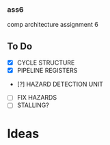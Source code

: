 ### ass6
comp architecture assignment 6

## To Do
- [x] CYCLE STRUCTURE
- [x] PIPELINE REGISTERS
- [?] HAZARD DETECTION UNIT
- [ ] FIX HAZARDS
- [ ] STALLING?
# Ideas
